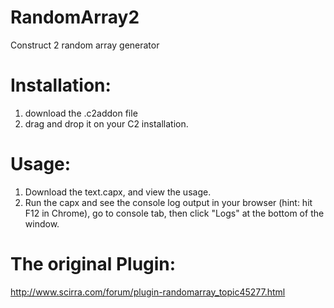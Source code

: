 RandomArray2
============

Construct 2 random array generator

Installation:
=============
1) download the .c2addon file
2) drag and drop it on your C2 installation.

Usage:
======
1) Download the text.capx, and view the usage.
2) Run the capx and see the console log output in your browser (hint: hit F12 in Chrome), go to console tab, then click "Logs" at the bottom of the window.

The original Plugin:
====================
http://www.scirra.com/forum/plugin-randomarray_topic45277.html
